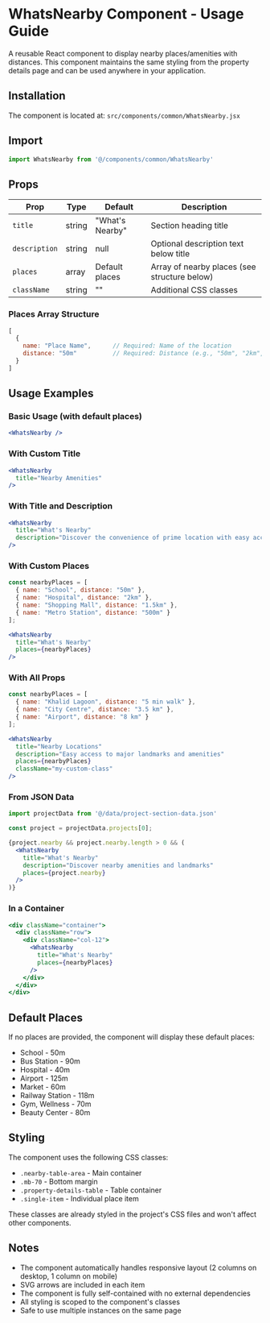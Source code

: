 # WhatsNearby Component - Usage Guide

A reusable React component to display nearby places/amenities with distances. This component maintains the same styling from the property details page and can be used anywhere in your application.

## Installation

The component is located at: `src/components/common/WhatsNearby.jsx`

## Import

```jsx
import WhatsNearby from '@/components/common/WhatsNearby'
```

## Props

| Prop | Type | Default | Description |
|------|------|---------|-------------|
| `title` | string | "What's Nearby" | Section heading title |
| `description` | string | null | Optional description text below title |
| `places` | array | Default places | Array of nearby places (see structure below) |
| `className` | string | "" | Additional CSS classes |

### Places Array Structure

```javascript
[
  {
    name: "Place Name",      // Required: Name of the location
    distance: "50m"          // Required: Distance (e.g., "50m", "2km", "5 min walk")
  }
]
```

## Usage Examples

### Basic Usage (with default places)

```jsx
<WhatsNearby />
```

### With Custom Title

```jsx
<WhatsNearby 
  title="Nearby Amenities"
/>
```

### With Title and Description

```jsx
<WhatsNearby 
  title="What's Nearby"
  description="Discover the convenience of prime location with easy access to key destinations."
/>
```

### With Custom Places

```jsx
const nearbyPlaces = [
  { name: "School", distance: "50m" },
  { name: "Hospital", distance: "2km" },
  { name: "Shopping Mall", distance: "1.5km" },
  { name: "Metro Station", distance: "500m" }
];

<WhatsNearby 
  title="What's Nearby"
  places={nearbyPlaces}
/>
```

### With All Props

```jsx
const nearbyPlaces = [
  { name: "Khalid Lagoon", distance: "5 min walk" },
  { name: "City Centre", distance: "3.5 km" },
  { name: "Airport", distance: "8 km" }
];

<WhatsNearby 
  title="Nearby Locations"
  description="Easy access to major landmarks and amenities"
  places={nearbyPlaces}
  className="my-custom-class"
/>
```

### From JSON Data

```jsx
import projectData from '@/data/project-section-data.json'

const project = projectData.projects[0];

{project.nearby && project.nearby.length > 0 && (
  <WhatsNearby 
    title="What's Nearby"
    description="Discover nearby amenities and landmarks"
    places={project.nearby}
  />
)}
```

### In a Container

```jsx
<div className="container">
  <div className="row">
    <div className="col-12">
      <WhatsNearby 
        title="What's Nearby"
        places={nearbyPlaces}
      />
    </div>
  </div>
</div>
```

## Default Places

If no places are provided, the component will display these default places:

- School - 50m
- Bus Station - 90m
- Hospital - 40m
- Airport - 125m
- Market - 60m
- Railway Station - 118m
- Gym, Wellness - 70m
- Beauty Center - 80m

## Styling

The component uses the following CSS classes:
- `.nearby-table-area` - Main container
- `.mb-70` - Bottom margin
- `.property-details-table` - Table container
- `.single-item` - Individual place item

These classes are already styled in the project's CSS files and won't affect other components.

## Notes

- The component automatically handles responsive layout (2 columns on desktop, 1 column on mobile)
- SVG arrows are included in each item
- The component is fully self-contained with no external dependencies
- All styling is scoped to the component's classes
- Safe to use multiple instances on the same page

